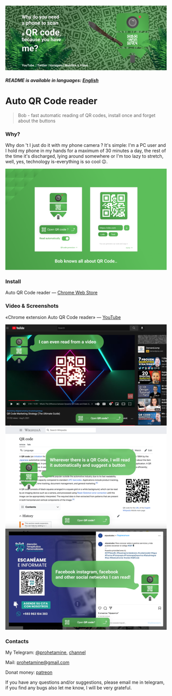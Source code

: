 ![logo](https://github.com/prohetamine/Auto-QR-Code-reader/blob/main/media/logo.png)

##### README is available in languages: [English](https://github.com/prohetamine/Auto-QR-Code-reader/blob/main/README.md)
# Auto QR Code reader

> Bob - fast automatic reading of QR codes, install once and forget about the buttons

### Why?

Why don 't I just do it with my phone camera ? It's simple: I'm a PC user and I hold my phone in my hands for a maximum of 30 minutes a day, the rest of the time it's discharged, lying around somewhere or I'm too lazy to stretch, well, yes, technology is-everything is so cool 😉.

![screenshots](https://github.com/prohetamine/Auto-QR-Code-reader/blob/main/media/main.png)

### Install

Auto QR Code reader — [Chrome Web Store](https://chrome.google.com/webstore/detail/auto-qr-code-reader/eobmjffolpoiolllhlbflbkdjeabbpke)

### Video & Screenshots

«Chrome extension Auto QR Code reader» — [YouTube](https://www.youtube.com/watch?v=BO1v37-ZbY0)

![screenshots](https://github.com/prohetamine/Auto-QR-Code-reader/blob/main/media/video.png)
![screenshots](https://github.com/prohetamine/Auto-QR-Code-reader/blob/main/media/wiki.png)
![screenshots](https://github.com/prohetamine/Auto-QR-Code-reader/blob/main/media/instagram.png)

### Contacts

My Telegram: [@prohetamine](https://t.me/prohetamine), [channel](https://t.me/prohetamines)

Mail: prohetamine@gmail.com

Donat money: [patreon](https://www.patreon.com/prohetamine)

If you have any questions and/or suggestions, please email me in telegram, if you find any bugs also let me know, I will be very grateful.
